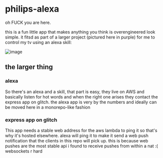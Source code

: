 # philips-alexa

oh FUCK you are here.

this is a fun little app that makes anything you think is overengineered look simple. it fitsd as part of a larger project (pictured here in purple) for me to control my tv using an alexa skill:

![image](https://user-images.githubusercontent.com/11539094/69907811-4df33380-13d4-11ea-85b5-16f9d3f42d2b.png)

## the larger thing

### alexa

So there's an alexa and a skill, that part is easy, they live on AWS and basically listen for hot words and when the right one arises they contact the express app on glitch. the alexa app is very by the numbers and ideally can be moved here in a monorepo-like fashion

### express app on glitch

This app needs a stable web address for the aws lambda to ping it so that's why it's hosted elsewhere. alexa will ping it to make it send a web push notification that the clients in this repo will pick up. this is because web pushes are the most stable api i found to receive pushes from within a nat :( websockets r hard
